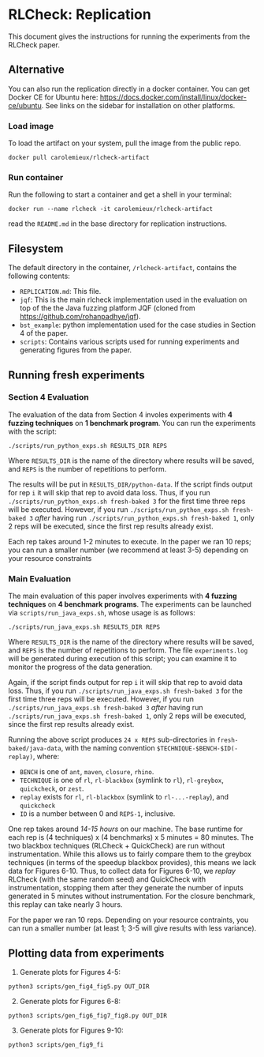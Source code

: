 # RLCheck: Replication

This document gives the instructions for running the experiments from the RLCheck paper. 

## Alternative

You can also run the replication directly in a docker container.  You can get Docker CE for Ubuntu here: https://docs.docker.com/install/linux/docker-ce/ubuntu. See links on the sidebar for installation on other platforms.

### Load image

To load the artifact on your system, pull the image from the public repo.
```
docker pull carolemieux/rlcheck-artifact
```

### Run container

Run the following to start a container and get a shell in your terminal:

```
docker run --name rlcheck -it carolemieux/rlcheck-artifact
```
read the `README.md` in the base directory for replication instructions.  

## Filesystem

The default directory in the container, `/rlcheck-artifact`, contains the following contents:
- `REPLICATION.md`: This file. 
- `jqf`: This is the main rlcheck implementation used in the evaluation on top of the the Java fuzzing platform JQF (cloned from https://github.com/rohanpadhye/jqf). 
- `bst_example`: python implementation used for the case studies in Section 4 of the paper.
- `scripts`: Contains various scripts used for running experiments and generating figures from the paper.


## Running fresh experiments

### Section 4 Evaluation 

The evaluation of the data from Section 4 involes experiments with **4 fuzzing techniques** on **1 benchmark program**. You can run the experiments with the script:
```
./scripts/run_python_exps.sh RESULTS_DIR REPS
```
Where `RESULTS_DIR` is the name of the directory where results will be saved, and `REPS` is the number of repetitions to perform. 

The results will be put in `RESULTS_DIR/python-data`. If the script finds output for rep `i` it will skip that rep to avoid data loss. Thus, if you run `./scripts/run_python_exps.sh fresh-baked 3` for the first time three reps will be executed. However, if you run `./scripts/run_python_exps.sh fresh-baked 3` *after* having run `./scripts/run_python_exps.sh fresh-baked 1`, only 2 reps will be executed, since the first rep results already exist. 

Each rep takes around 1-2 minutes to execute. In the paper we ran 10 reps; you can run a smaller number (we recommend at least 3-5) depending on your resource constraints

### Main Evaluation 

The main evaluation of this paper involves experiments with **4 fuzzing techniques** on **4 benchmark programs**. The experiments can be launched via `scripts/run_java_exps.sh`, whose usage is as follows:

```
./scripts/run_java_exps.sh RESULTS_DIR REPS
```

Where `RESULTS_DIR` is the name of the directory where results will be saved, and `REPS` is the number of repetitions to perform. The file `experiments.log` will be generated during execution of this script; you can examine it to monitor the progress of the data generation. 

Again, if the script finds output for rep `i` it will skip that rep to avoid data loss. Thus, if you run `./scripts/run_java_exps.sh fresh-baked 3` for the first time three reps will be executed. However, if you run `./scripts/run_java_exps.sh fresh-baked 3` *after* having run `./scripts/run_java_exps.sh fresh-baked 1`, only 2 reps will be executed, since the first rep results already exist. 

Running the above script produces `24 x REPS` sub-directories in `fresh-baked/java-data`, with the naming convention `$TECHNIQUE-$BENCH-$ID(-replay)`, where:
- `BENCH` is one of `ant`, `maven`, `closure`, `rhino`. 
- `TECHNIQUE` is one of `rl`, `rl-blackbox` (symlink to `rl`), `rl-greybox`, `quickcheck`, or `zest`.
- `replay` exists for `rl`, `rl-blackbox` (symlink to `rl-...-replay`), and `quickcheck`
- `ID` is a number between 0 and `REPS-1`, inclusive.


One rep takes around *14-15 hours* on our machine. The base runtime for each rep is (4 techniques) x (4 benchmarks) x 5 minutes = 80 minutes. The two blackbox techniques (RLCheck + QuickCheck) are run without instrumentation. While this allows us to fairly compare them to the greybox techniques (in terms of the speedup blackbox provides), this means we lack data for Figures 6-10. Thus, to collect data for Figures 6-10, we *replay* RLCheck (with the same random seed) and QuickCheck with instrumentation, stopping them after they generate the number of inputs generated in 5 minutes without instrumentation. For the closure benchmark, this replay can take nearly 3 hours. 

For the paper we ran 10 reps. Depending on your resource contraints, you can run a smaller number (at least 1; 3-5 will give results with less variance). 


## Plotting data from experiments


1. Generate plots for Figures 4-5:
```
python3 scripts/gen_fig4_fig5.py OUT_DIR
```
2. Generate plots for Figures 6-8:
```
python3 scripts/gen_fig6_fig7_fig8.py OUT_DIR
```
3. Generate plots for Figures 9-10:
```
python3 scripts/gen_fig9_fi

